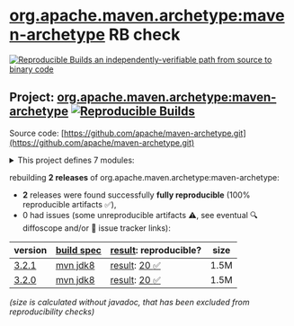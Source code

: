 [org.apache.maven.archetype:maven-archetype](https://central.sonatype.com/artifact/org.apache.maven.archetype/maven-archetype/versions) RB check
=======

[![Reproducible Builds](https://reproducible-builds.org/images/logos/rb.svg) an independently-verifiable path from source to binary code](https://reproducible-builds.org/)

## Project: [org.apache.maven.archetype:maven-archetype](https://central.sonatype.com/artifact/org.apache.maven.archetype/maven-archetype/versions) [![Reproducible Builds](https://img.shields.io/endpoint?url=https://raw.githubusercontent.com/jvm-repo-rebuild/reproducible-central/master/content/org/apache/maven/archetype/badge.json)](https://github.com/jvm-repo-rebuild/reproducible-central/blob/master/content/org/apache/maven/archetype/README.md)

Source code: [https://github.com/apache/maven-archetype.git](https://github.com/apache/maven-archetype.git)

<details><summary>This project defines 7 modules:</summary>

* [org.apache.maven.archetype:archetype-catalog](https://central.sonatype.com/artifact/org.apache.maven.archetype/archetype-catalog/overview)
* [org.apache.maven.archetype:archetype-common](https://central.sonatype.com/artifact/org.apache.maven.archetype/archetype-common/overview)
* [org.apache.maven.archetype:archetype-descriptor](https://central.sonatype.com/artifact/org.apache.maven.archetype/archetype-descriptor/overview)
* [org.apache.maven.archetype:archetype-models](https://central.sonatype.com/artifact/org.apache.maven.archetype/archetype-models/overview)
* [org.apache.maven.archetype:archetype-packaging](https://central.sonatype.com/artifact/org.apache.maven.archetype/archetype-packaging/overview)
* [org.apache.maven.archetype:maven-archetype](https://central.sonatype.com/artifact/org.apache.maven.archetype/maven-archetype/overview)
* [org.apache.maven.plugins:maven-archetype-plugin](https://central.sonatype.com/artifact/org.apache.maven.plugins/maven-archetype-plugin/overview)
</details>

rebuilding **2 releases** of org.apache.maven.archetype:maven-archetype:
- **2** releases were found successfully **fully reproducible** (100% reproducible artifacts :white_check_mark:),
- 0 had issues (some unreproducible artifacts :warning:, see eventual :mag: diffoscope and/or :memo: issue tracker links):

| version | [build spec](/BUILDSPEC.md) | [result](https://reproducible-builds.org/docs/jvm/): reproducible? | size |
| -- | --------- | ------ | -- |
| [3.2.1](https://central.sonatype.com/artifact/org.apache.maven.archetype/maven-archetype/3.2.1/pom) | [mvn jdk8](archetype-3.2.1.buildspec) | [result](maven-archetype-plugin-3.2.1.buildinfo): [20 :white_check_mark: ](maven-archetype-plugin-3.2.1.buildcompare) | 1.5M |
| [3.2.0](https://central.sonatype.com/artifact/org.apache.maven.archetype/maven-archetype/3.2.0/pom) | [mvn jdk8](archetype-3.2.0.buildspec) | [result](maven-archetype-plugin-3.2.0.buildinfo): [20 :white_check_mark: ](maven-archetype-plugin-3.2.0.buildcompare) | 1.5M |

<i>(size is calculated without javadoc, that has been excluded from reproducibility checks)</i>
